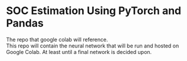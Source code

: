 # SOC Estimation Using PyTorch and Pandas
The repo that google colab will reference.<br>
This repo will contain the neural network that will be run and hosted on Google Colab.
At least until a final network is decided upon.
